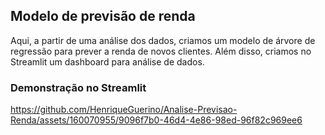 ## Modelo de previsão de renda
Aqui, a partir de uma análise dos dados, criamos um modelo de árvore de regressão para prever a renda de novos clientes. Além disso, criamos no Streamlit um dashboard para análise de dados.

### Demonstração no Streamlit
https://github.com/HenriqueGuerino/Analise-Previsao-Renda/assets/160070955/9096f7b0-46d4-4e86-98ed-96f82c969ee6

